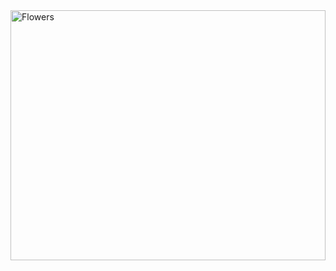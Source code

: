 <img src="https://github.com/Muhammaad23/Flawers/static/img/flowers.jpg" alt="Flowers" width="100%" height="400" />


